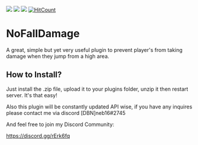 [![](https://poggit.pmmp.io/shield.state/NoFallDamage)](https://poggit.pmmp.io/p/NoFallDamage)
[![](https://poggit.pmmp.io/shield.api/NoFallDamage)](https://poggit.pmmp.io/p/NoFallDamage)
[![](https://poggit.pmmp.io/shield.dl.total/NoFallDamage)](https://poggit.pmmp.io/p/NoFallDamage)
[![HitCount](http://hits.dwyl.io/DeveloperNeb101/{project}.svg)](http://hits.dwyl.io/DeveloperNeb101/{project})

# NoFallDamage
A great, simple but yet very useful plugin to prevent player's from taking damage when they jump from a high area.

## How to Install?
Just install the .zip file, upload it to your plugins folder, unzip it then restart server. It's that easy!

Also this plugin will be constantly updated API wise, if you have any inquires please contact me via discord
[DBN]neb16#2745

And feel free to join my Discord Community:

https://discord.gg/rErk6fq




